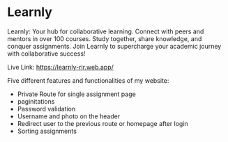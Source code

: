# Learnly

Learnly: Your hub for collaborative learning. Connect with peers and mentors in over 100 courses. Study together, share knowledge, and conquer assignments. Join Learnly to supercharge your academic journey with collaborative success!

Live Link: https://learnly-rir.web.app/

Five different features and functionalities of my website:

- Private Route for single assignment page
- paginitations
- Password validation
- Username and photo on the header
- Redirect user to the previous route or homepage after login
- Sorting assignments